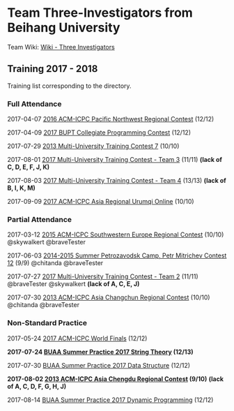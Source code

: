 # Team Three-Investigators from Beihang University

Team Wiki: [Wiki - Three Investigators](https://wiki-three-investigators.icpc-camp.org)

## Training 2017 - 2018

Training list corresponding to the directory.

### Full Attendance

2017-04-07 [2016 ACM-ICPC Pacific Northwest Regional Contest](https://wiki-three-investigators.icpc-camp.org/2016%20ACM-ICPC%20Pacific%20Northwest%20Regional%20Contest) (12/12)

2017-04-09 [2017 BUPT Collegiate Programming Contest](https://wiki-three-investigators.icpc-camp.org/2017%20BUPT%20Collegiate%20Programming%20Contest) (12/12)

2017-07-29 [2013 Multi-University Training Contest 7](https://wiki-three-investigators.icpc-camp.org/2013%20Multi-University%20Training%20Contest%207) (10/10)

2017-08-01 [2017 Multi-University Training Contest - Team 3](https://wiki-three-investigators.icpc-camp.org/2017%20Multi-University%20Training%20Contest%20-%20Team%203) (11/11) **(lack of C, D, E, F, J, K)**

2017-08-03 [2017 Multi-University Training Contest - Team 4](https://wiki-three-investigators.icpc-camp.org/2017%20Multi-University%20Training%20Contest%20-%20Team%204) (13/13) **(lack of B, I, K, M)**

2017-09-09 [2017 ACM-ICPC Asia Regional Urumqi Online](https://wiki-three-investigators.icpc-camp.org/2017%20ACM-ICPC%20Asia%20Regional%20Urumqi%20Online) (10/10)

### Partial Attendance

2017-03-12 [2015 ACM-ICPC Southwestern Europe Regional Contest](https://wiki-three-investigators.icpc-camp.org/2015%20ACM-ICPC%20Southwestern%20Europe%20Regional%20Contest) (10/10) @skywalkert @braveTester

2017-06-03 [2014-2015 Summer Petrozavodsk Camp, Petr Mitrichev Contest 12](https://wiki-three-investigators.icpc-camp.org/2014-2015%20Summer%20Petrozavodsk%20Camp,%20Petr%20Mitrichev%20Contest%2012) (9/9) @chitanda @braveTester

2017-07-27 [2017 Multi-University Training Contest - Team 2](https://wiki-three-investigators.icpc-camp.org/2017%20Multi-University%20Training%20Contest%20-%20Team%202) (11/11) @braveTester @skywalkert **(lack of A, C, E, J)**

2017-07-30 [2013 ACM-ICPC Asia Changchun Regional Contest](https://wiki-three-investigators.icpc-camp.org/2013%20ACM-ICPC%20Asia%20Changchun%20Regional%20Contest) (10/10) @chitanda @braveTester

### Non-Standard Practice

2017-05-24 [2017 ACM-ICPC World Finals](https://wiki-three-investigators.icpc-camp.org/2017%20ACM-ICPC%20World%20Finals) (12/12)

**2017-07-24 [BUAA Summer Practice 2017 String Theory](https://wiki-three-investigators.icpc-camp.org/BUAA%20Summer%20Practice%202017%20String%20Theory) (12/13)**

2017-07-30 [BUAA Summer Practice 2017 Data Structure](https://wiki-three-investigators.icpc-camp.org/BUAA%20Summer%20Practice%202017%20Data%20Structure) (12/12)

**2017-08-02 [2013 ACM-ICPC Asia Chengdu Regional Contest](https://wiki-three-investigators.icpc-camp.org/2013%20ACM-ICPC%20Asia%20Chengdu%20Regional%20Contest) (9/10)** **(lack of A, C, D, F, G, H, J)**

2017-08-14 [BUAA Summer Practice 2017 Dynamic Programming](https://wiki-three-investigators.icpc-camp.org/BUAA%20Summer%20Practice%202017%20Dynamic%20Programming) (12/12)
